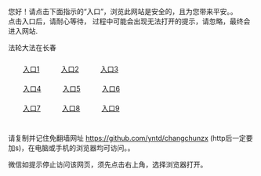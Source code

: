 您好！请点击下面指示的“入口”，浏览此网站是安全的，且为您带来平安。。 <br/>
点击入口后，请耐心等待， 过程中可能会出现无法打开的提示，请忽略，最终会进入网站. </br>

法轮大法在长春<br/>
<div style="padding:10px"><a style="margin:20px" target="_blank" href="https://d32xkk77sxkb0k.cloudfront.net/2Qpsp?bscwys" id="ccLink1" rel="nofollow">入口1</a> <a target="_blank" style="margin:20px" href="https://dg2xkn174cdi9.cloudfront.net/2Qpsp?nmwbzus" id="ccLink2" rel="nofollow">入口2</a> <a style="margin:20px" target="_blank" href="https://d34yqziz2mmt6h.cloudfront.net/2Qpsp?wkoxub" id="ccLink3" rel="nofollow">入口3</a></div>

<div style="padding:10px" ><a style="margin:20px" target="_blank" href="https://d32xkk77sxkb0k.cloudfront.net/2Qpsp?bscwys" id="ccLink4" rel="nofollow">入口4</a> <a style="margin:20px" href="https://dg2xkn174cdi9.cloudfront.net/2Qpsp?nmwbzus" target="_blank" id="ccLink5" rel="nofollow">入口5</a> <a style="margin:20px" href="https://d34yqziz2mmt6h.cloudfront.net/2Qpsp?wkoxub" target="_blank" id="ccLink6" rel="nofollow">入口6</a></div>

<div style="padding:10px"><a style="margin:20px" target="_blank" href="https://d32xkk77sxkb0k.cloudfront.net/2Qpsp?bscwys" id="ccLink7" rel="nofollow">入口7</a> <a style="margin:20px" href="https://dg2xkn174cdi9.cloudfront.net/2Qpsp?nmwbzus" target="_blank" id="ccLink8" rel="nofollow">入口8</a> <a style="margin:20px" target="_blank" href="https://d34yqziz2mmt6h.cloudfront.net/2Qpsp?wkoxub" id="ccLink9" rel="nofollow">入口9</a></div>

<br/>



请复制并记住免翻墙网址 https://github.com/yntd/changchunzx (http后一定要加s)，在电脑或手机的浏览器均可访问。。<br/>

微信如提示停止访问该网页，须先点击右上角，选择浏览器打开。
